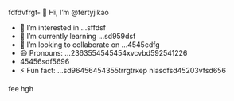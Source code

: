 fdfdvfrgt- 👋 Hi, I’m @fertyjikао
- 👀 I’m interested in ...sffdsf
- 🌱 I’m currently learning ...sd959dsf
- 💞️ I’m looking to collaborate on ...4545cdfg
- 😄 Pronouns: ...2363554545454xvcvbd592541226
- 45456sdf5696
- ⚡ Fun fact: ...sd96456454355trrgtrкер
 nlasdfsd45203vfsd656
<!---hfd5435456262966022002
fertyjik/fertyjik is a ✨ special ✨ repository because its `README.md` (weerthis fidfble) appears on your GitHub pgererofisdfsdsle.gfm
You can click the Preview link to take a look at your changes.523526
--->
fee
hgh
